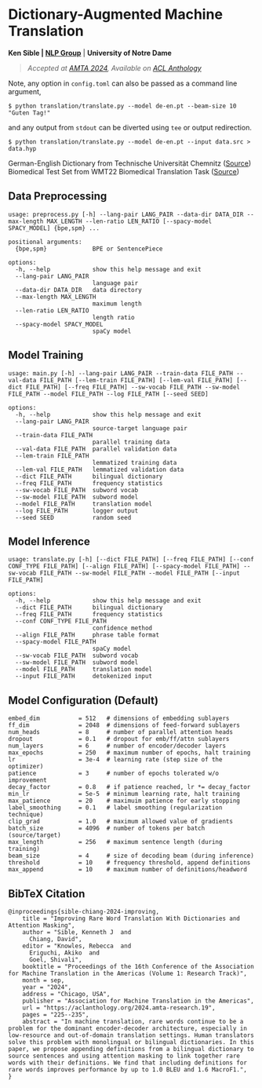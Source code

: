 # Dictionary-Augmented Machine Translation
**Ken Sible | [NLP Group](https://nlp.nd.edu)** | **University of Notre Dame**

> *Accepted at [AMTA 2024](https://amtaweb.org/amta-2024/), Available on [ACL Anthology](https://aclanthology.org/2024.amta-research.19/)*

Note, any option in `config.toml` can also be passed as a command line argument,
```
$ python translation/translate.py --model de-en.pt --beam-size 10 "Guten Tag!"
```

and any output from `stdout` can be diverted using `tee` or output redirection.
```
$ python translation/translate.py --model de-en.pt --input data.src > data.hyp
```

German-English Dictionary from Technische Universität Chemnitz ([Source](https://ftp.tu-chemnitz.de/pub/Local/urz/ding/de-en-devel/))<br>
Biomedical Test Set from WMT22 Biomedical Translation Task ([Source](https://www.statmt.org/wmt22/biomedical-translation-task.html))

## Data Preprocessing
```
usage: preprocess.py [-h] --lang-pair LANG_PAIR --data-dir DATA_DIR --max-length MAX_LENGTH --len-ratio LEN_RATIO [--spacy-model SPACY_MODEL] {bpe,spm} ...

positional arguments:
  {bpe,spm}             BPE or SentencePiece

options:
  -h, --help            show this help message and exit
  --lang-pair LANG_PAIR
                        language pair
  --data-dir DATA_DIR   data directory
  --max-length MAX_LENGTH
                        maximum length
  --len-ratio LEN_RATIO
                        length ratio
  --spacy-model SPACY_MODEL
                        spaCy model
```

## Model Training
```
usage: main.py [-h] --lang-pair LANG_PAIR --train-data FILE_PATH --val-data FILE_PATH [--lem-train FILE_PATH] [--lem-val FILE_PATH] [--dict FILE_PATH] [--freq FILE_PATH] --sw-vocab FILE_PATH --sw-model FILE_PATH --model FILE_PATH --log FILE_PATH [--seed SEED]

options:
  -h, --help            show this help message and exit
  --lang-pair LANG_PAIR
                        source-target language pair
  --train-data FILE_PATH
                        parallel training data
  --val-data FILE_PATH  parallel validation data
  --lem-train FILE_PATH
                        lemmatized training data
  --lem-val FILE_PATH   lemmatized validation data
  --dict FILE_PATH      bilingual dictionary
  --freq FILE_PATH      frequency statistics
  --sw-vocab FILE_PATH  subword vocab
  --sw-model FILE_PATH  subword model
  --model FILE_PATH     translation model
  --log FILE_PATH       logger output
  --seed SEED           random seed
```

## Model Inference
```
usage: translate.py [-h] [--dict FILE_PATH] [--freq FILE_PATH] [--conf CONF_TYPE FILE_PATH] [--align FILE_PATH] [--spacy-model FILE_PATH] --sw-vocab FILE_PATH --sw-model FILE_PATH --model FILE_PATH [--input FILE_PATH]

options:
  -h, --help            show this help message and exit
  --dict FILE_PATH      bilingual dictionary
  --freq FILE_PATH      frequency statistics
  --conf CONF_TYPE FILE_PATH
                        confidence method
  --align FILE_PATH     phrase table format
  --spacy-model FILE_PATH
                        spaCy model
  --sw-vocab FILE_PATH  subword vocab
  --sw-model FILE_PATH  subword model
  --model FILE_PATH     translation model
  --input FILE_PATH     detokenized input
```

## Model Configuration (Default)
```
embed_dim           = 512   # dimensions of embedding sublayers
ff_dim              = 2048  # dimensions of feed-forward sublayers
num_heads           = 8     # number of parallel attention heads
dropout             = 0.1   # dropout for emb/ff/attn sublayers
num_layers          = 6     # number of encoder/decoder layers
max_epochs          = 250   # maximum number of epochs, halt training
lr                  = 3e-4  # learning rate (step size of the optimizer)
patience            = 3     # number of epochs tolerated w/o improvement
decay_factor        = 0.8   # if patience reached, lr *= decay_factor
min_lr              = 5e-5  # minimum learning rate, halt training
max_patience        = 20    # maximuim patience for early stopping
label_smoothing     = 0.1   # label smoothing (regularization technique)
clip_grad           = 1.0   # maximum allowed value of gradients
batch_size          = 4096  # number of tokens per batch (source/target)
max_length          = 256   # maximum sentence length (during training)
beam_size           = 4     # size of decoding beam (during inference)
threshold           = 10    # frequency threshold, append definitions
max_append          = 10    # maximum number of definitions/headword
```

## BibTeX Citation
```
@inproceedings{sible-chiang-2024-improving,
    title = "Improving Rare Word Translation With Dictionaries and Attention Masking",
    author = "Sible, Kenneth J  and
      Chiang, David",
    editor = "Knowles, Rebecca  and
      Eriguchi, Akiko  and
      Goel, Shivali",
    booktitle = "Proceedings of the 16th Conference of the Association for Machine Translation in the Americas (Volume 1: Research Track)",
    month = sep,
    year = "2024",
    address = "Chicago, USA",
    publisher = "Association for Machine Translation in the Americas",
    url = "https://aclanthology.org/2024.amta-research.19",
    pages = "225--235",
    abstract = "In machine translation, rare words continue to be a problem for the dominant encoder-decoder architecture, especially in low-resource and out-of-domain translation settings. Human translators solve this problem with monolingual or bilingual dictionaries. In this paper, we propose appending definitions from a bilingual dictionary to source sentences and using attention masking to link together rare words with their definitions. We find that including definitions for rare words improves performance by up to 1.0 BLEU and 1.6 MacroF1.",
}
```
